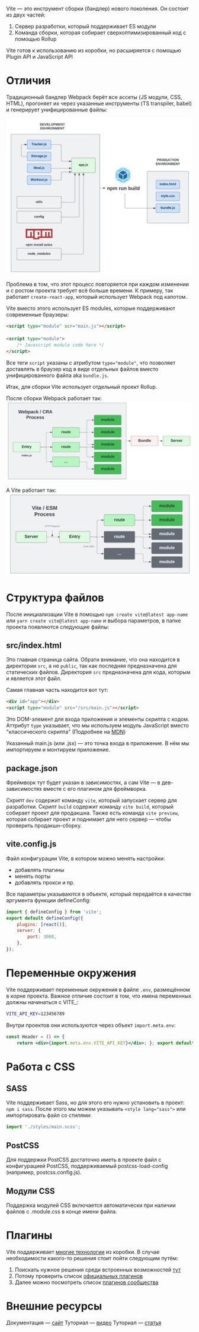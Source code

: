 Vite — это инструмент сборки (бандлер) нового поколения. Он состоит из двух частей:
1. Сервер разработки, который поддерживает ES модули
2. Команда сборки, которая собирает сверхоптимизированный код с помощью Rollup

Vite готов к использованию из коробки, но расширяется с помощью Plugin API и JavaScript API

# Отличия

Традиционный бандлер Webpack берёт все ассеты (JS модули, CSS, HTML), прогоняет их через указанные инструменты (TS transpiler, babel) и генерирует унифицированные файлы:

![](<media/Screenshot 2023-06-09 at 17.30.01.png>)

Проблема в том, что этот процесс повторяется при каждом изменении и с ростом проекта требует всё больше времени. К примеру, так работает `create-react-app`, который использует Webpack под капотом.

Vite вместо этого использует ES modules, которые поддерживают современные браузеры:
```html
<script type="module" scr="main.js"></script>

<script type="module">
	/* Javascript module code here */
</script>
```

Все теги `script` указаны с атрибутом `type="module"`, что позволяет доставлять в браузер код в виде отдельных файлов вместо унифицированного файла aka `bundle.js`.

Итак, для сборки Vite использует отдельный проект Rollup.

После сборки Webpack работает так:
![](<media/Screenshot 2023-06-09 at 17.36.54.png>)

А Vite работает так:
![](<media/Screenshot 2023-06-09 at 17.37.54.png>)

# Структура файлов
После инициализации Vite в помощью `npm create vite@latest app-name` или `yarn create vite@latest app-name` и выбора параметров, в папке проекта появляются следующие файлы:

## src/index.html
Это главная страница сайта. Обрати внимание, что она находится в директории `src`, а не `public`, так как последняя предназначена для статических файлов. Директория `src` предназначена для кода, которым и является этот файл.

Самая главная часть находится вот тут:

```html
<div id="app"></div>
<script type="module" src="/src/main.js"></script>
```

Это DOM-элемент для входа приложения и элементы скрипта с кодом. Аттрибут `type` указывает, что мы используем модуль JavaScript вместо "классического скрипта" (Подробнее на [MDN](https://developer.mozilla.org/en-US/docs/Web/HTML/Element/script))

Указанный main.js (или .jsx) — это точка входа в приложение. В нём мы импортируем и монтируем приложение.

## package.json

Фреймворк тут будет указан в зависимостях, а сам Vite — в дев-зависимостях вместе с его плагином для фреймворка.

Скрипт `dev` содержит команду `vite`, который запускает сервер для разработки.
Скрипт `build` содержит команду `vite build`, который собирает проект для продакшна.
Также есть команда `vite preview`, которая собирает проект и поднимает для него сервер — чтобы проверить продакшн-сборку.

## vite.config.js

Файл конфигурации Vite, в котором можно менять настройки:
- добавлять плагины
- менять порты
- добавлять прокси и пр.

Все параметры указываются в объекте, который передаётся в качестве аргумента функции defineConfig:

```js
import { defineConfig } from 'vite';
export default defineConfig({
	plugins: [react()],
	server: {
		port: 3000,
	},
});
```

# Переменные окружения

Vite поддерживает переменные окружения в файле `.env`, размещённом в корне проекта. Важное отличие состоит в том, что имена переменных должны начинаться с VITE_:

```sh
VITE_API_KEY=123456789
```

Внутри проектов они используются через объект `import.meta.env`:

```jsx
const Header = () => {
	return <div>{import.meta.env.VITE_API_KEY}</div>; }; export default Header;
```

# Работа с CSS

## SASS
Vite поддерживает Sass, но для этого его нужно установить в проект: `npm i sass`. После этого мы можем указывать `<style lang="sass">` или импортировать файл со стилями:

```js
import './styles/main.scss';
```

## PostCSS
Для поддержки PostCSS достаточно иметь в проекте файл с конфигурацией PostCSS, поддерживаемый postcss-load-config (например, postcss.config.js).

## Модули CSS
Поддержка модулей CSS включается автоматически при наличии файлов с .module.css в конце имени файла.

# Плагины

Vite поддерживает [многие технологии](https://vitejs.dev/guide/features.html) из коробки. В случае необходимости какого-то решения стоит пойти следующим путём:
1. Поискать нужное решения среди встроенных возможностей [тут](https://vitejs.dev/guide/features.html)
2. Потому проверить список [официальных плагинов](https://vitejs.dev/plugins/)
3. Далее можно посмотреть список [плагинов сообщества](https://github.com/vitejs/awesome-vite#plugins)

# Внешние ресурсы
Документация — [сайт](https://vitejs.dev)
Туториал — [видео](https://www.youtube.com/watch?v=89NJdbYTgJ8)
Туториал — [статья](https://www.traversymedia.com/blog/vite-crash-course)
